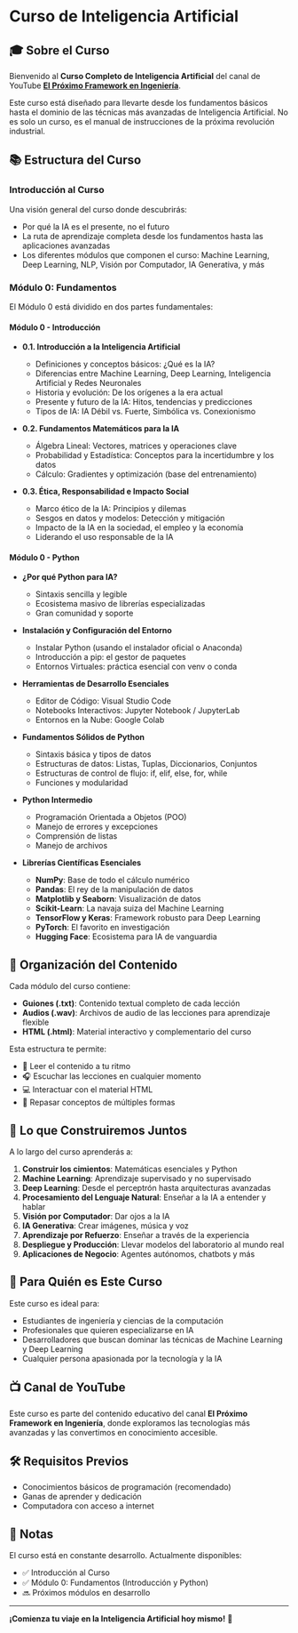 # Curso de Inteligencia Artificial

## 🎓 Sobre el Curso

Bienvenido al **Curso Completo de Inteligencia Artificial** del canal de YouTube **[El Próximo Framework en Ingeniería](https://www.youtube.com/@elproximoframeworkeningenieria)**.

Este curso está diseñado para llevarte desde los fundamentos básicos hasta el dominio de las técnicas más avanzadas de Inteligencia Artificial. No es solo un curso, es el manual de instrucciones de la próxima revolución industrial.

## 📚 Estructura del Curso

### Introducción al Curso
Una visión general del curso donde descubrirás:
- Por qué la IA es el presente, no el futuro
- La ruta de aprendizaje completa desde los fundamentos hasta las aplicaciones avanzadas
- Los diferentes módulos que componen el curso: Machine Learning, Deep Learning, NLP, Visión por Computador, IA Generativa, y más

### Módulo 0: Fundamentos

El Módulo 0 está dividido en dos partes fundamentales:

#### **Módulo 0 - Introducción**
- **0.1. Introducción a la Inteligencia Artificial**
  - Definiciones y conceptos básicos: ¿Qué es la IA?
  - Diferencias entre Machine Learning, Deep Learning, Inteligencia Artificial y Redes Neuronales
  - Historia y evolución: De los orígenes a la era actual
  - Presente y futuro de la IA: Hitos, tendencias y predicciones
  - Tipos de IA: IA Débil vs. Fuerte, Simbólica vs. Conexionismo

- **0.2. Fundamentos Matemáticos para la IA**
  - Álgebra Lineal: Vectores, matrices y operaciones clave
  - Probabilidad y Estadística: Conceptos para la incertidumbre y los datos
  - Cálculo: Gradientes y optimización (base del entrenamiento)

- **0.3. Ética, Responsabilidad e Impacto Social**
  - Marco ético de la IA: Principios y dilemas
  - Sesgos en datos y modelos: Detección y mitigación
  - Impacto de la IA en la sociedad, el empleo y la economía
  - Liderando el uso responsable de la IA

#### **Módulo 0 - Python**
- **¿Por qué Python para IA?**
  - Sintaxis sencilla y legible
  - Ecosistema masivo de librerías especializadas
  - Gran comunidad y soporte

- **Instalación y Configuración del Entorno**
  - Instalar Python (usando el instalador oficial o Anaconda)
  - Introducción a pip: el gestor de paquetes
  - Entornos Virtuales: práctica esencial con venv o conda

- **Herramientas de Desarrollo Esenciales**
  - Editor de Código: Visual Studio Code
  - Notebooks Interactivos: Jupyter Notebook / JupyterLab
  - Entornos en la Nube: Google Colab

- **Fundamentos Sólidos de Python**
  - Sintaxis básica y tipos de datos
  - Estructuras de datos: Listas, Tuplas, Diccionarios, Conjuntos
  - Estructuras de control de flujo: if, elif, else, for, while
  - Funciones y modularidad

- **Python Intermedio**
  - Programación Orientada a Objetos (POO)
  - Manejo de errores y excepciones
  - Comprensión de listas
  - Manejo de archivos

- **Librerías Científicas Esenciales**
  - **NumPy**: Base de todo el cálculo numérico
  - **Pandas**: El rey de la manipulación de datos
  - **Matplotlib y Seaborn**: Visualización de datos
  - **Scikit-Learn**: La navaja suiza del Machine Learning
  - **TensorFlow y Keras**: Framework robusto para Deep Learning
  - **PyTorch**: El favorito en investigación
  - **Hugging Face**: Ecosistema para IA de vanguardia

## 📂 Organización del Contenido

Cada módulo del curso contiene:

- **Guiones (.txt)**: Contenido textual completo de cada lección
- **Audios (.wav)**: Archivos de audio de las lecciones para aprendizaje flexible
- **HTML (.html)**: Material interactivo y complementario del curso

Esta estructura te permite:
- 📖 Leer el contenido a tu ritmo
- 🎧 Escuchar las lecciones en cualquier momento
- 💻 Interactuar con el material HTML
- 🔄 Repasar conceptos de múltiples formas

## 🚀 Lo que Construiremos Juntos

A lo largo del curso aprenderás a:

1. **Construir los cimientos**: Matemáticas esenciales y Python
2. **Machine Learning**: Aprendizaje supervisado y no supervisado
3. **Deep Learning**: Desde el perceptrón hasta arquitecturas avanzadas
4. **Procesamiento del Lenguaje Natural**: Enseñar a la IA a entender y hablar
5. **Visión por Computador**: Dar ojos a la IA
6. **IA Generativa**: Crear imágenes, música y voz
7. **Aprendizaje por Refuerzo**: Enseñar a través de la experiencia
8. **Despliegue y Producción**: Llevar modelos del laboratorio al mundo real
9. **Aplicaciones de Negocio**: Agentes autónomos, chatbots y más

## 🎯 Para Quién es Este Curso

Este curso es ideal para:
- Estudiantes de ingeniería y ciencias de la computación
- Profesionales que quieren especializarse en IA
- Desarrolladores que buscan dominar las técnicas de Machine Learning y Deep Learning
- Cualquier persona apasionada por la tecnología y la IA

## 📺 Canal de YouTube

Este curso es parte del contenido educativo del canal **El Próximo Framework en Ingeniería**, donde exploramos las tecnologías más avanzadas y las convertimos en conocimiento accesible.

## 🛠️ Requisitos Previos

- Conocimientos básicos de programación (recomendado)
- Ganas de aprender y dedicación
- Computadora con acceso a internet

## 📝 Notas

El curso está en constante desarrollo. Actualmente disponibles:
- ✅ Introducción al Curso
- ✅ Módulo 0: Fundamentos (Introducción y Python)
- 🔜 Próximos módulos en desarrollo

---

**¡Comienza tu viaje en la Inteligencia Artificial hoy mismo!** 🚀